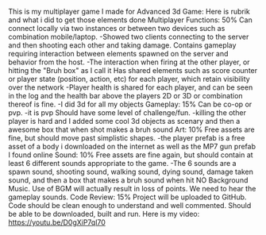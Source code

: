 This is my multiplayer game I made for Advanced 3d Game: Here is rubrik and what i did to get those elements done 
    Multiplayer Functions: 50%
        Can connect locally via two instances or between two devices such as combination mobile/laptop.
            -Showed two clients connecting to the server and then shooting each other and taking damage.
        Contains gameplay requiring interaction between elements spawned on the server and behavior from the host.
            -The interaction when firing at the other player, or hitting the "Bruh box" as I call it
        Has shared elements such as score counter or player state (position, action, etc) for each player, which retain visibility over the network
            -Player health is shared for each player, and can be seen in the log and the health bar above the players
        2D or 3D or combination thereof is fine.
            -I did 3d for all my objects
    Gameplay: 15%
        Can be co-op or pvp.
            -it is pvp
        Should have some level of challenge/fun.
            -killing the other player is hard and I added some cool 3d objects as scenary and then a awesome box that when shot makes a bruh sound
    Art: 10%
        Free assets are fine, but should move past simplistic shapes.
            -the player prefab is a free asset of a body i downloaded on the internet as well as the MP7 gun prefab I found online
    Sound: 10%
        Free assets are fine again, but should contain at least 6 different sounds appropriate to the game.
            -The 6 sounds are a spawn sound, shooting sound, walking sound, dying sound, damage taken sound, and then a box that makes a bruh sound when hit
        NO Background Music. Use of BGM will actually result in loss of points. We need to hear the gameplay sounds.
    Code Review: 15%
        Project will be uploaded to GitHub.
        Code should be clean enough to understand and well commented.
        Should be able to be downloaded, built and run.
Here is my video: https://youtu.be/D0gXiP7ql70
